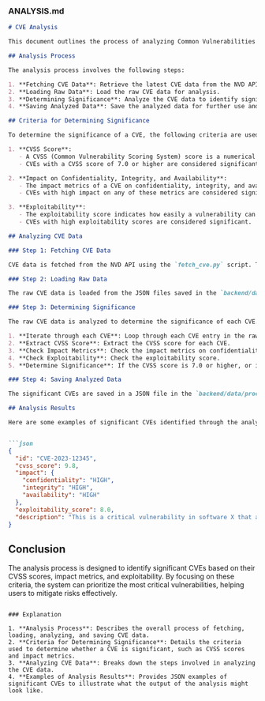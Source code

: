 
### ANALYSIS.md

```markdown
# CVE Analysis

This document outlines the process of analyzing Common Vulnerabilities and Exposures (CVEs) to determine their significance, the criteria used for this analysis, and examples of how the analysis is performed.

## Analysis Process

The analysis process involves the following steps:

1. **Fetching CVE Data**: Retrieve the latest CVE data from the NVD API.
2. **Loading Raw Data**: Load the raw CVE data for analysis.
3. **Determining Significance**: Analyze the CVE data to identify significant vulnerabilities based on predefined criteria.
4. **Saving Analyzed Data**: Save the analyzed data for further use and notifications.

## Criteria for Determining Significance

To determine the significance of a CVE, the following criteria are used:

1. **CVSS Score**:
   - A CVSS (Common Vulnerability Scoring System) score is a numerical representation of the severity of a CVE.
   - CVEs with a CVSS score of 7.0 or higher are considered significant.

2. **Impact on Confidentiality, Integrity, and Availability**:
   - The impact metrics of a CVE on confidentiality, integrity, and availability are analyzed.
   - CVEs with high impact on any of these metrics are considered significant.

3. **Exploitability**:
   - The exploitability score indicates how easily a vulnerability can be exploited.
   - CVEs with high exploitability scores are considered significant.

## Analyzing CVE Data

### Step 1: Fetching CVE Data

CVE data is fetched from the NVD API using the `fetch_cve.py` script. This script retrieves the latest CVEs and saves them as raw data in JSON format.

### Step 2: Loading Raw Data

The raw CVE data is loaded from the JSON files saved in the `backend/data/raw` directory. This is done using the `load_raw_data()` function in the `analyze_cve.py` script.

### Step 3: Determining Significance

The raw CVE data is analyzed to determine the significance of each CVE. This is done using the `analyze_cve_data()` function in the `analyze_cve.py` script. The function performs the following steps:

1. **Iterate through each CVE**: Loop through each CVE entry in the raw data.
2. **Extract CVSS Score**: Extract the CVSS score for each CVE.
3. **Check Impact Metrics**: Check the impact metrics on confidentiality, integrity, and availability.
4. **Check Exploitability**: Check the exploitability score.
5. **Determine Significance**: If the CVSS score is 7.0 or higher, or if any impact metrics or exploitability scores are high, mark the CVE as significant.

### Step 4: Saving Analyzed Data

The significant CVEs are saved in a JSON file in the `backend/data/processed` directory. This is done using the `save_analyzed_data()` function in the `analyze_cve.py` script.

## Analysis Results

Here are some examples of significant CVEs identified through the analysis process:


```json
{
  "id": "CVE-2023-12345",
  "cvss_score": 9.8,
  "impact": {
    "confidentiality": "HIGH",
    "integrity": "HIGH",
    "availability": "HIGH"
  },
  "exploitability_score": 8.0,
  "description": "This is a critical vulnerability in software X that allows remote code execution."
}
```


## Conclusion

The analysis process is designed to identify significant CVEs based on their CVSS scores, impact metrics, and exploitability. By focusing on these criteria, the system can prioritize the most critical vulnerabilities, helping users to mitigate risks effectively.
```

### Explanation

1. **Analysis Process**: Describes the overall process of fetching, loading, analyzing, and saving CVE data.
2. **Criteria for Determining Significance**: Details the criteria used to determine whether a CVE is significant, such as CVSS scores and impact metrics.
3. **Analyzing CVE Data**: Breaks down the steps involved in analyzing the CVE data.
4. **Examples of Analysis Results**: Provides JSON examples of significant CVEs to illustrate what the output of the analysis might look like.
